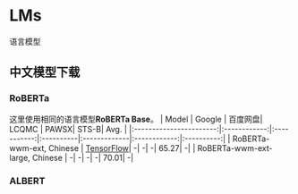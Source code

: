 # LMs
语言模型


## 中文模型下载
### RoBERTa
这里使用相同的语言模型**RoBERTa Base**。
|          Model          |  Google | 百度网盘| LCQMC | PAWSX| STS-B| Avg. |
|:-----------------------:|:------------:|:-----------:|:----------|:-------------|:------------:|:----------:|
|  RoBERTa-wwm-ext, Chinese  | [TensorFlow](https://drive.google.com/open?id=1jMAKIJmPn7kADgD3yQZhpsqM-IRM1qZt)| -| -| -| 65.27| -|
|  RoBERTa-wwm-ext-large, Chinese   | -| -| -| -| 70.01| -|


### ALBERT
[]()
[]()
